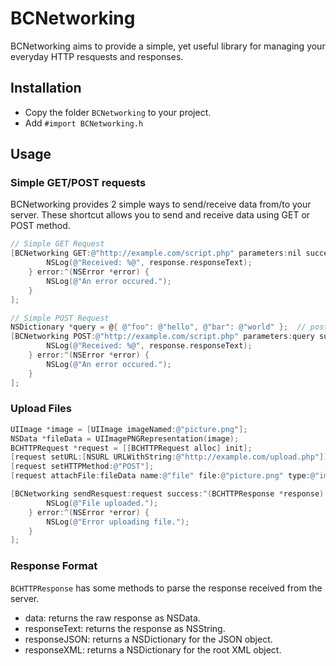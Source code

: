 # BCNetworking

BCNetworking aims to provide a simple, yet useful library for managing your everyday HTTP resquests and responses.


## Installation

* Copy the folder `BCNetworking` to your project.
* Add `#import BCNetworking.h`


## Usage

### Simple GET/POST requests

BCNetworking provides 2 simple ways to send/receive data from/to your server. These shortcut allows you to send and receive data using GET or POST method.

```Objective-C
// Simple GET Request
[BCNetworking GET:@"http://example.com/script.php" parameters:nil success:^(BCHTTPResponse *response) {
		NSLog(@"Received: %@", response.responseText);
	} error:^(NSError *error) {
		NSLog(@"An error occured.");
	}
];

// Simple POST Request
NSDictionary *query = @{ @"foo": @"hello", @"bar": @"world" };	// post data
[BCNetworking POST:@"http://example.com/script.php" parameters:query success:^(BCHTTPResponse *response) {
		NSLog(@"Received: %@", response.responseText);
	} error:^(NSError *error) {
		NSLog(@"An error occured.");
	}
];
```

### Upload Files

```Objective-C
UIImage *image = [UIImage imageNamed:@"picture.png"];
NSData *fileData = UIImagePNGRepresentation(image);
BCHTTPRequest *request = [[BCHTTPRequest alloc] init];
[request setURL:[NSURL URLWithString:@"http://example.com/upload.php"]];
[request setHTTPMethod:@"POST"];
[request attachFile:fileData name:@"file" file:@"picture.png" type:@"image/png"];

[BCNetworking sendResquest:request success:^(BCHTTPResponse *response) {
		NSLog(@"File uploaded.");
	} error:^(NSError *error) {
		NSLog(@"Error uploading file.");
	}
];
```

### Response Format

`BCHTTPResponse` has some methods to parse the response received from the server.

* data: returns the raw response as NSData.
* responseText: returns the response as NSString.
* responseJSON: returns a NSDictionary for the JSON object.
* responseXML: returns a NSDictionary for the root XML object.

